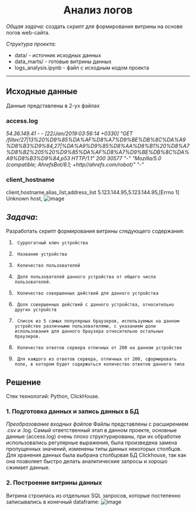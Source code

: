 <h1 align="center"> Анализ логов </h1>


*Общая задача:* создать скрипт для формирования витрины на основе логов web-сайта.

*Структура проекта:*
<ul>
  <li>data/ - источник исходных данных</li>
  <li>data_marts/ - готовые витрины данных</li>
  <li>logs_analysis.ipynb - файл с исходным кодом проекта</li>
</ul>

____

## Исходные данные

Данные представлены в 2-ух файлах

### access.log

*54.36.149.41 - - [22/Jan/2019:03:56:14 +0330] "GET /filter/27|13%20%D9%85%DA%AF%D8%A7%D9%BE%DB%8C%DA%A9%D8%B3%D9%84,27|%DA%A9%D9%85%D8%AA%D8%B1%20%D8%A7%D8%B2%205%20%D9%85%DA%AF%D8%A7%D9%BE%DB%8C%DA%A9%D8%B3%D9%84,p53 HTTP/1.1" 200 30577 "-" "Mozilla/5.0 (compatible; AhrefsBot/6.1; +http//ahrefs.com/robot)" "-"*

### client_hostname

client,hostname,alias_list,address_list
5.123.144.95,5.123.144.95,[Errno 1] Unknown host,
![image](https://user-images.githubusercontent.com/86725214/209540782-38e6cb77-f9dc-46ae-9111-28087ed6c085.png)


## *Задача*:

Разработать скрипт формирования витрины следующего содержания:
1.      Суррогатный ключ устройства

2.      Название устройства

3.      Количество пользователей

4.      Доля пользователей данного устройства от общего числа пользователей.

5.      Количество совершенных действий для данного устройства

6.      Доля совершенных действий с данного устройства, относительно других устройств

7.      Список из 5 самых популярных браузеров, используемых на данном устройстве различными пользователями, с указанием доли использования для данного браузера относительно остальных браузеров. 

8.      Количество ответов сервера отличных от 200 на данном устройстве

9.      Для каждого из ответов сервера, отличных от 200, сформировать поле, в котором будет содержаться количество ответов данного типа


## Решение
Стек технологий: Python, ClickHouse.
### 1. Подготовка данных и запись данных в БД

*Преобразование входных файлов*
Файлы представлены с расширением .csv и .log.
Самый ответственный этап в данном проекте, основные данные (access.log) очень плохо структурированы, при их обработке использовались регулярные выражения, была произведена замена пропущенных значений, изменены типы данных некоторых столбцов.
Для хранения данных была выбрана столбцовая БД Clickhouse, так как она позволяет быстро делать аналитические запросы и хорошо сжимает данные.

### 2. Построение витрины данных
Витрина строилась из отдельных SQL запросов, которые постепенно записывались в конечный dataframe:
![image](https://user-images.githubusercontent.com/86725214/209926177-b6829ec0-a0f1-46a4-9fba-187586b16790.png)

